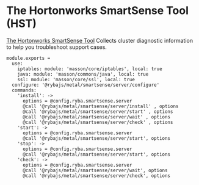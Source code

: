 # The Hortonworks SmartSense Tool (HST)

[The Hortonworks SmartSense Tool][hst] Collects cluster diagnostic information
to help you troubleshoot support cases.

    module.exports =
      use:
        iptables: module: 'masson/core/iptables', local: true
        java: module: 'masson/commons/java', local: true
        ssl: module: 'masson/core/ssl', local: true
      configure: '@rybajs/metal/smartsense/server/configure'
      commands:
        'install': ->
          options = @config.ryba.smartsense.server
          @call '@rybajs/metal/smartsense/server/install' , options
          @call '@rybajs/metal/smartsense/server/start' , options
          @call '@rybajs/metal/smartsense/server/wait' , options
          @call '@rybajs/metal/smartsense/server/check' , options
        'start': ->
          options = @config.ryba.smartsense.server
          @call '@rybajs/metal/smartsense/server/start', options
        'stop': ->
          options = @config.ryba.smartsense.server
          @call '@rybajs/metal/smartsense/server/start', options
        'check': ->
          options = @config.ryba.smartsense.server
          @call '@rybajs/metal/smartsense/server/wait', options
          @call '@rybajs/metal/smartsense/server/check', options

[hst]: (http://docs.hortonworks.com/HDPDocuments/SS1/SmartSense-1.3.0/bk_installation/content/architecture_overview.html)
